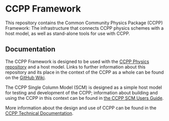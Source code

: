 # CCPP Framework

This repository contains the Common Community Physics Package (CCPP) Framework: The infrastructure that connects CCPP physics schemes with a host model, as well as stand-alone tools for use with CCPP.

## Documentation
The CCPP Framework is designed to be used with the [CCPP Physics repository](https://github.com/NCAR/ccpp-physics) and a host model. Links to further information about this repository and its place in the context of the CCPP as a whole can be found on the [GitHub Wiki](https://github.com/NCAR/ccpp-framework/wiki).

The CCPP Single Column Model (SCM) is designed as a simple host model for testing and development of the CCPP; information about building and using the CCPP in this context can be found in [the CCPP SCM Users Guide](https://dtcenter.org/sites/default/files/paragraph/scm-ccpp-guide-v5.0.0.pdf).

More information about the design and use of CCPP can be found in the [CCPP Technical Documentation](https://ccpp-techdoc.readthedocs.io/en/v5.0.0/).

